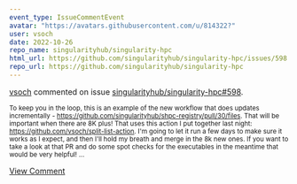 ```yaml
---
event_type: IssueCommentEvent
avatar: "https://avatars.githubusercontent.com/u/814322?"
user: vsoch
date: 2022-10-26
repo_name: singularityhub/singularity-hpc
html_url: https://github.com/singularityhub/singularity-hpc/issues/598
repo_url: https://github.com/singularityhub/singularity-hpc
---
```


<a href='https://github.com/vsoch' target='_blank'>vsoch</a> commented on issue <a href='https://github.com/singularityhub/singularity-hpc/issues/598' target='_blank'>singularityhub/singularity-hpc#598</a>.

<small>To keep you in the loop, this is an example of the new workflow that does updates incrementally - https://github.com/singularityhub/shpc-registry/pull/30/files. That will be important when there are 8K plus! That uses this action I put together last night: https://github.com/vsoch/split-list-action. I'm going to let it run a few days to make sure it works as I expect, and then I'll hold my breath and merge in the 8k new ones. If you want to take a look at that PR and do some spot checks for the executables in the meantime that would be very helpful!...</small>

<a href='https://github.com/singularityhub/singularity-hpc/issues/598' target='_blank'>View Comment</a>